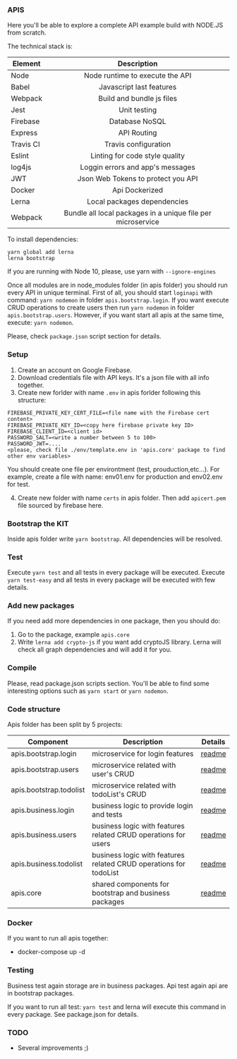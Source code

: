 ### APIS

Here you'll be able to explore a complete API example build with NODE.JS from scratch. 

The technical stack is: 

| Element       | Description                     | 
| --------------|:-------------------------------:| 
| Node          | Node runtime to execute the API |
| Babel         | Javascript last features        |   
| Webpack       | Build and bundle js files       | 
| Jest          | Unit testing                    |
| Firebase      | Database NoSQL                  |
| Express       | API Routing                     |
| Travis CI     | Travis configuration            |
| Eslint        | Linting for code style quality  |
| log4js        | Loggin errors and app's messages|
| JWT           | Json Web Tokens to protect you API |
| Docker        | Api Dockerized                     |
| Lerna         | Local packages dependencies        |
| Webpack       | Bundle all local packages in a unique file per microservice |

To install dependencies:
```
yarn global add lerna 
lerna bootstrap
``` 
If you are running with Node 10, please, use yarn with `--ignore-engines`

Once all modules are in node_modules folder (in apis folder) you should run every API in unique terminal.
First of all, you should start `loginapi` with command: `yarn nodemon` in folder `apis.bootstrap.login`.
If you want execute CRUD operations to create users then run `yarn nodemon` in folder `apis.bootstrap.users`.
However, if you want start all apis at the same time, execute: `yarn nodemon`.

Please, check `package.json` script section for details.


### Setup

1) Create an account on Google Firebase.
2) Download credentials file with API keys. It's a json file with all info together. 
3) Create new forlder with name `.env` in apis forlder following this structure:
```
FIREBASE_PRIVATE_KEY_CERT_FILE=<file name with the Firebase cert content>
FIREBASE_PRIVATE_KEY_ID=<copy here firebase private key ID>
FIREBASE_CLIENT_ID=<client id>
PASSWORD_SALT=<write a number between 5 to 100>
PASSWORD_JWT=....
<please, check file ./env/template.env in 'apis.core' package to find other env variables>
```

You should create one file per environtment (test, prouduction,etc...). 
For example, create a file with name: env01.env for production and env02.env for test.

4) Create new folder with name `certs` in apis folder. Then add `apicert.pem` file sourced by firebase here.

### Bootstrap the KIT

Inside apis folder write `yarn bootstrap`. All dependencies will be resolved.

### Test

Execute `yarn test` and all tests in every package will be executed.
Execute `yarn test-easy` and all tests in every package will be executed with few details.    

### Add new packages

If you need add more dependencies in one package, then you should do:
1) Go to the package, example `apis.core`
2) Write `lerna add crypto-js` if you want add cryptoJS library. Lerna will check all graph dependencies and will add it for you. 

### Compile

Please, read package.json scripts section. You'll be able to find some interesting options such as `yarn start` or `yarn nodemon`.

### Code structure

Apis folder has been split by 5 projects:

|Component | Description | Details |
|----------|-------------|------|
|apis.bootstrap.login| microservice for login features| [readme](./packages/apis.bootstrap.login) |
|apis.bootstrap.users| microservice related with user's CRUD| [readme](./packages/apis.bootstrap.users) |
|apis.bootstrap.todolist| microservice related with todoList's CRUD| [readme](./packages/apis.bootstrap.todolist) |
|apis.business.login| business logic to provide login and tests| [readme](./packages/apis.business.login) |
|apis.business.users| business logic with features related CRUD operations for users| [readme](./packages/apis.business.users) |
|apis.business.todolist| business logic with features related CRUD operations for todoList| [readme](./packages/apis.business.todolist) |
|apis.core| shared components for bootstrap and business packages|[readme](./packages/apis.core) |

### Docker

If you want to run all apis together: 

- docker-compose up -d

### Testing

Business test again storage are in business packages.
Api test again api are in bootstrap packages.

If you want to run all test: `yarn test` and lerna will execute this command in every package. 
See package.json for details. 

### TODO

- Several improvements ;)


